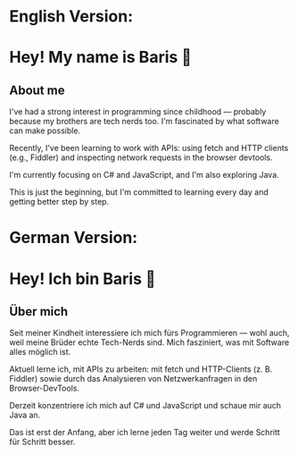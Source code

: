 # English Version:

# Hey! My name is Baris 👋

## About me
I've had a strong interest in programming since childhood — probably because my brothers are tech nerds too. I'm fascinated by what software can make possible.

Recently, I've been learning to work with APIs: using fetch and HTTP clients (e.g., Fiddler) and inspecting network requests in the browser devtools.

I'm currently focusing on C# and JavaScript, and I'm also exploring Java.

This is just the beginning, but I'm committed to learning every day and getting better step by step.


# German Version:

# Hey! Ich bin Baris 👋

## Über mich
Seit meiner Kindheit interessiere ich mich fürs Programmieren — wohl auch, weil meine Brüder echte Tech-Nerds sind. Mich fasziniert, was mit Software alles möglich ist.

Aktuell lerne ich, mit APIs zu arbeiten: mit fetch und HTTP-Clients (z. B. Fiddler) sowie durch das Analysieren von Netzwerk­anfragen in den Browser-DevTools.

Derzeit konzentriere ich mich auf C# und JavaScript und schaue mir auch Java an.

Das ist erst der Anfang, aber ich lerne jeden Tag weiter und werde Schritt für Schritt besser.


